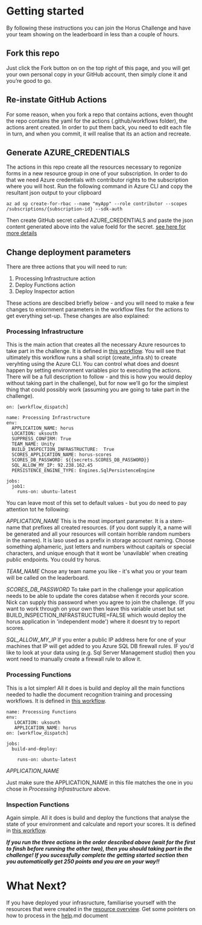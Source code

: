 # Getting started

By following these instructions you can join the Horus Challenge and have your team showing on the leaderboard in less than a couple of hours.

## Fork this repo
Just click the Fork button on on the top right of this page, and you will get your own personal copy in your GitHub account, then simply clone it and you’re good to go.

## Re-instate GitHub Actions
For some reason, when you fork a repo that contains actions, even thought the repo contains the yaml for the actions (.github/workflows folder), the actions arent created.  In order to put them back, you need to edit each file in turn, and when you commit, it will realise that its an action and recreate.

## Generate AZURE_CREDENTIALS
The actions in this repo create all the resources necessary to regonize forms in a new resource group in one of your subscription.  In order to do that we need Azure credentials with contributor rights to the subscription where you will host. Run the following command in Azure CLI and copy the resultant json output to your clipboard

`az ad sp create-for-rbac --name "myApp" --role contributor --scopes /subscriptions/{subscription-id} --sdk-auth`

Then create GitHub secret called AZURE_CREDENTIALS and paste the json content generated above into the value foeld for the secret. [see here for more details](https://github.com/Azure/login#configure-deployment-credentials)
                            
## Change deployment parameters

There are three actions that you will need to run:

1. Processing Infrastructure action
2. Deploy Functions action
3. Deploy Inspector action

These actions are descibed briefly below - and you will need to make a few changes to eniornment parameters in the workflow files for the actions to get everything set-up.  These changes are also explained:

### Processing Infrastructure

This is the main action that creates all the necessary Azure resources to take part in the challenge.  It is defined in [this workflow](/.github/workflows/processing-infra.yaml).  You will see that ultimately this workflow runs a shall script (create_infra.sh) to create veryhting using the Azure CLI.  You can control what does and doesnt happen by setting environment variables pior to executing the actions.  There will be a full description to follow - and this is how you would deploy without taking part in the challenge), but for now we'll go for the simplest thing that could possibly work (assuming you are going to take part in the challenge).

```
on: [workflow_dispatch]
 
name: Processing Infrastructure
env:
  APPLICATION_NAME: horus
  LOCATION: uksouth  
  SUPPRESS_CONFIRM: True
  TEAM_NAME: Unity
  BUILD_INSPECTION_INFRASTRUCTURE:  True
  SCORES_APPLICATION_NAME: horus-scores
  SCORES_DB_PASSWORD: ${{secrets.SCORES_DB_PASSWORD}}
  SQL_ALLOW_MY_IP: 92.238.162.45
  PERSISTENCE_ENGINE_TYPE: Engines.SqlPersistenceEngine 

jobs:
  job1:
    runs-on: ubuntu-latest
```

You can leave most of this set to default values - but you do need to pay attention tot he following:

_APPLICATION_NAME_
This is the most important parameter.  It is a stem-name that prefixes all created resources.  (if you dont supply it, a name will be generated and all your resources will contain horrible random numbers in the names).  It is laso used as a prefix in storage account naming. Choose something alphameric, just letters and numbers without capitals or special characters, and unique enough that it wont be 'unavilable' when creating public endpoints.  You could try <your initials>horus<a random number>.

_TEAM_NAME_
Chose any team name you like - it's what you or your team will be called on the leaderboard.

_SCORES_DB_PASSWORD_
To take part in the challenge your application needs to be able to update the cores databse when it records your score.  Nick can supply this password when you agree to join the challenge.  (If you want to work through on your own then leave this variable unset but set BUILD_INSPECTION_INFRASTRUCTURE=FALSE which would deploy the horus application in 'independent mode') where it doesnt try to report scores.

_SQL_ALLOW_MY_IP_
If you enter a public IP address here for one of your machines that IP will get added to you Azure SQL DB firewall rules. IF you'd like to look at your data using (e.g. Sql Server Management studio) then you wont need to manually create a firewall rule to allow it. 

### Processing Functions

This is a lot simpler! All it does is build and deploy all the main functions needed to hadle the document recognition training and processing workflows. It is defined in [this workflow](/.github/workflows/processing-functions.yaml).

```
name: Processing Functions
env:
   LOCATION: uksouth
   APPLICATION_NAME: horus
on: [workflow_dispatch]
      
jobs:
  build-and-deploy:

    runs-on: ubuntu-latest
```

_APPLICATION_NAME_

Just make sure the APPLICATION_NAME in this file matches the one in you chose in *Processing Infrastructure* above.

### Inspection Functions

Again simple. All it does is build and deploy the functions that analyse the state of your environment and calculate and report your scores. It is defined in [this workflow](/.github/workflows/inspection-functions.yaml).

___If you run the three actions in the order described above (wait for the first to finsh before running the other two), then you should taking part in the challenge! If you sucessfully complete the getting started section then you automatically get 250 points and you are on your way!!___

# What Next?

If you have deployed your infrasructure, familiarise yourself with the resources that were created in the [resource overview](resource-overview.md).
Get some pointers on how to process in the [help](help).md document 
